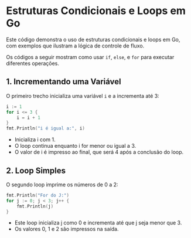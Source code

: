 # Estruturas Condicionais e Loops em Go

Este código demonstra o uso de estruturas condicionais e loops em Go, com exemplos que ilustram a lógica de controle de fluxo.

Os códigos a seguir mostram como usar `if`, `else`, e `for` para executar diferentes operações.

## 1. Incrementando uma Variável

O primeiro trecho inicializa uma variável `i` e a incrementa até 3:

```go
i := 1
for i <= 3 {
    i = i + 1
}
fmt.Println("i é igual a:", i)
```

- Inicializa i com 1.
- O loop continua enquanto i for menor ou igual a 3.
- O valor de i é impresso ao final, que será 4 após a conclusão do loop.

## 2. Loop Simples

O segundo loop imprime os números de 0 a 2:

```go
fmt.Println("For do J:")
for j := 0; j < 3; j++ {
    fmt.Println(j)
}
``` 
- Este loop inicializa j como 0 e incrementa até que j seja menor que 3.
- Os valores 0, 1 e 2 são impressos na saída.